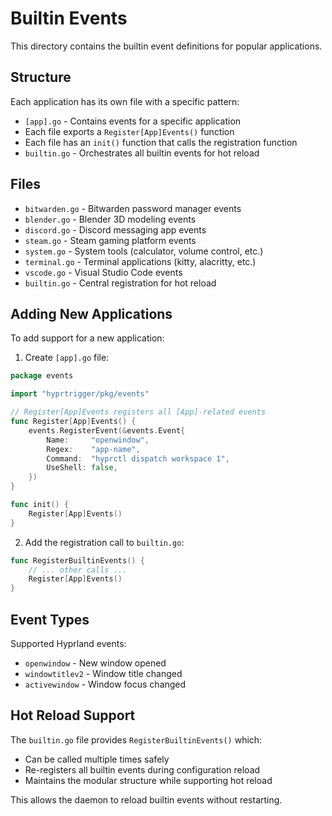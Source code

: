 # Builtin Events

This directory contains the builtin event definitions for popular applications.

## Structure

Each application has its own file with a specific pattern:

- `[app].go` - Contains events for a specific application
- Each file exports a `Register[App]Events()` function
- Each file has an `init()` function that calls the registration function
- `builtin.go` - Orchestrates all builtin events for hot reload

## Files

- `bitwarden.go` - Bitwarden password manager events
- `blender.go` - Blender 3D modeling events
- `discord.go` - Discord messaging app events
- `steam.go` - Steam gaming platform events
- `system.go` - System tools (calculator, volume control, etc.)
- `terminal.go` - Terminal applications (kitty, alacritty, etc.)
- `vscode.go` - Visual Studio Code events
- `builtin.go` - Central registration for hot reload

## Adding New Applications

To add support for a new application:

1. Create `[app].go` file:
```go
package events

import "hyprtrigger/pkg/events"

// Register[App]Events registers all [App]-related events
func Register[App]Events() {
    events.RegisterEvent(&events.Event{
        Name:     "openwindow",
        Regex:    "app-name",
        Command:  "hyprctl dispatch workspace 1",
        UseShell: false,
    })
}

func init() {
    Register[App]Events()
}
```

2. Add the registration call to `builtin.go`:
```go
func RegisterBuiltinEvents() {
    // ... other calls ...
    Register[App]Events()
}
```

## Event Types

Supported Hyprland events:
- `openwindow` - New window opened
- `windowtitlev2` - Window title changed
- `activewindow` - Window focus changed

## Hot Reload Support

The `builtin.go` file provides `RegisterBuiltinEvents()` which:
- Can be called multiple times safely
- Re-registers all builtin events during configuration reload
- Maintains the modular structure while supporting hot reload

This allows the daemon to reload builtin events without restarting.
